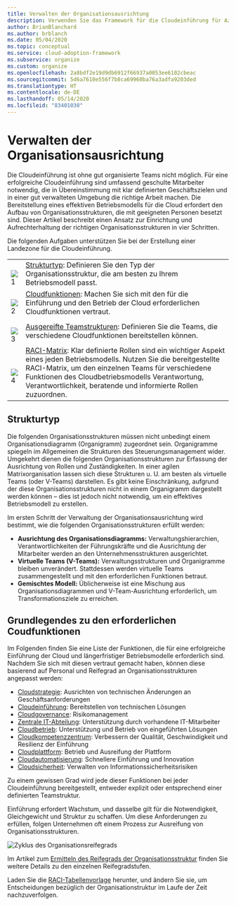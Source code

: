 ```yaml
---
title: Verwalten der Organisationsausrichtung
description: Verwenden Sie das Framework für die Cloudeinführung für Azure, um zu erfahren, wie Sie die Ausrichtung Ihrer Organisation einrichten und verwalten können.
author: BrianBlanchard
ms.author: brblanch
ms.date: 05/04/2020
ms.topic: conceptual
ms.service: cloud-adoption-framework
ms.subservice: organize
ms.custom: organize
ms.openlocfilehash: 2a8bdf2e19d9db6912f66937a0053ee6102cbeac
ms.sourcegitcommit: 5d6a7610e556f7b8ca69960ba76a3adfa9203ded
ms.translationtype: HT
ms.contentlocale: de-DE
ms.lasthandoff: 05/14/2020
ms.locfileid: "83401030"
---
```

# <a name="manage-organizational-alignment"></a>Verwalten der Organisationsausrichtung

Die Cloudeinführung ist ohne gut organisierte Teams nicht möglich. Für eine erfolgreiche Cloudeinführung sind umfassend geschulte Mitarbeiter notwendig, die in Übereinstimmung mit klar definierten Geschäftszielen und in einer gut verwalteten Umgebung die richtige Arbeit machen. Die Bereitstellung eines effektiven Betriebsmodells für die Cloud erfordert den Aufbau von Organisationsstrukturen, die mit geeigneten Personen besetzt sind. Dieser Artikel beschreibt einen Ansatz zur Einrichtung und Aufrechterhaltung der richtigen Organisationsstrukturen in vier Schritten.

Die folgenden Aufgaben unterstützen Sie bei der Erstellung einer Landezone für die Cloudeinführung.

<!-- markdownlint-disable MD033 -->

| | |
|---|---|
| <br> ![1](../_Images/icons/1.png)     | [Strukturtyp](#structure-type): Definieren Sie den Typ der Organisationsstruktur, die am besten zu Ihrem Betriebsmodell passt.                                |
| <br> ![2](../_Images/icons/2.png)     | [Cloudfunktionen](#understand-required-cloud-functions): Machen Sie sich mit den für die Einführung und den Betrieb der Cloud erforderlichen Cloudfunktionen vertraut.                                |
| <br> ![3](../_Images/icons/3.png)     | [Ausgereifte Teamstrukturen](./organization-structures.md): Definieren Sie die Teams, die verschiedene Cloudfunktionen bereitstellen können.                                |
| <br> ![4](../_Images/icons/4.png)      | [RACI-Matrix](./raci-alignment.md): Klar definierte Rollen sind ein wichtiger Aspekt eines jeden Betriebsmodells. Nutzen Sie die bereitgestellte RACI-Matrix, um den einzelnen Teams für verschiedene Funktionen des Cloudbetriebsmodells Verantwortung, Verantwortlichkeit, beratende und informierte Rollen zuzuordnen.                        |

## <a name="structure-type"></a>Strukturtyp

Die folgenden Organisationsstrukturen müssen nicht unbedingt einem Organisationsdiagramm (Organigramm) zugeordnet sein. Organigramme spiegeln im Allgemeinen die Strukturen des Steuerungsmanagement wider. Umgekehrt dienen die folgenden Organisationsstrukturen zur Erfassung der Ausrichtung von Rollen und Zuständigkeiten. In einer agilen Matrixorganisation lassen sich diese Strukturen u. U. am besten als virtuelle Teams (oder V-Teams) darstellen. Es gibt keine Einschränkung, aufgrund der diese Organisationsstrukturen nicht in einem Organigramm dargestellt werden können – dies ist jedoch nicht notwendig, um ein effektives Betriebsmodell zu erstellen.

Im ersten Schritt der Verwaltung der Organisationsausrichtung wird bestimmt, wie die folgenden Organisationsstrukturen erfüllt werden:

- **Ausrichtung des Organisationsdiagramms:** Verwaltungshierarchien, Verantwortlichkeiten der Führungskräfte und die Ausrichtung der Mitarbeiter werden an den Unternehmensstrukturen ausgerichtet.
- **Virtuelle Teams (V-Teams):** Verwaltungsstrukturen und Organigramme bleiben unverändert. Stattdessen werden virtuelle Teams zusammengestellt und mit den erforderlichen Funktionen betraut.
- **Gemischtes Modell:** Üblicherweise ist eine Mischung aus Organisationsdiagrammen und V-Team-Ausrichtung erforderlich, um Transformationsziele zu erreichen.

## <a name="understand-required-cloud-functions"></a>Grundlegendes zu den erforderlichen Coudfunktionen

Im Folgenden finden Sie eine Liste der Funktionen, die für eine erfolgreiche Einführung der Cloud und längerfristiger Betriebsmodelle erforderlich sind. Nachdem Sie sich mit diesen vertraut gemacht haben, können diese basierend auf Personal und Reifegrad an Organisationsstrukturen angepasst werden:

- [Cloudstrategie](./cloud-strategy.md): Ausrichten von technischen Änderungen an Geschäftsanforderungen
- [Cloudeinführung](./cloud-adoption.md): Bereitstellen von technischen Lösungen
- [Cloudgovernance](./cloud-governance.md): Risikomanagement
- [Zentrale IT-Abteilung](./central-it.md): Unterstützung durch vorhandene IT-Mitarbeiter
- [Cloudbetrieb](./cloud-operations.md): Unterstützung und Betrieb von eingeführten Lösungen
- [Cloudkompetenzzentrum](./cloud-center-of-excellence.md): Verbessern der Qualität, Geschwindigkeit und Resilienz der Einführung
- [Cloudplattform](./cloud-platform.md): Betrieb und Ausreifung der Plattform
- [Cloudautomatisierung](./cloud-automation.md): Schnellere Einführung und Innovation
- [Cloudsicherheit](./cloud-security.md): Verwalten von Informationssicherheitsrisiken

Zu einem gewissen Grad wird jede dieser Funktionen bei jeder Cloudeinführung bereitgestellt, entweder explizit oder entsprechend einer definierten Teamstruktur.

Einführung erfordert Wachstum, und dasselbe gilt für die Notwendigkeit, Gleichgewicht und Struktur zu schaffen. Um diese Anforderungen zu erfüllen, folgen Unternehmen oft einem Prozess zur Ausreifung von Organisationsstrukturen.

![Zyklus des Organisationsreifegrads](../_images/ready/org-ready-maturity.png)

Im Artikel zum [Ermitteln des Reifegrads der Organisationsstruktur](./organization-structures.md) finden Sie weitere Details zu den einzelnen Reifegradstufen.

Laden Sie die [RACI-Tabellenvorlage](https://archcenter.blob.core.windows.net/cdn/fusion/management/raci-template.xlsx) herunter, und ändern Sie sie, um Entscheidungen bezüglich der Organisationstruktur im Laufe der Zeit nachzuverfolgen.
